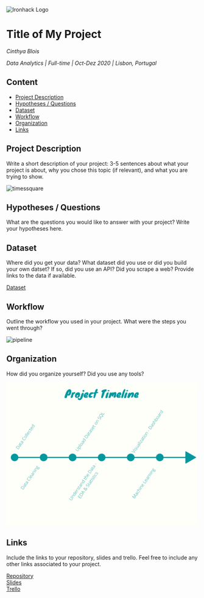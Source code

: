 <img src="https://bit.ly/2VnXWr2" alt="Ironhack Logo" width="100"/>

# Title of My Project
*Cinthya Blois*

*Data Analytics | Full-time | Oct-Dez 2020 | Lisbon, Portugal*

## Content
- [Project Description](#project-description)
- [Hypotheses / Questions](#hypotheses-/-questions)
- [Dataset](#dataset)
- [Workflow](#workflow)
- [Organization](#organization)
- [Links](#links)

<a name="project-description"></a>

## Project Description

Write a short description of your project: 3-5 sentences about what your project is about, why you chose this topic (if relevant), and what you are trying to show. 

<img src="../images/times_square_clock.jpg" alt="timessquare" width="300"/>

<a name="hypotheses-/-questions"></a>

## Hypotheses / Questions
What are the questions you would like to answer with your project? Write your hypotheses here.

<a name="dataset"></a>

## Dataset
Where did you get your data? What dataset did you use or did you build your own datset? If so, did you use an API? Did you scrape a web? Provide links to the data if available.

[Dataset]() 

<a name="workflow"></a>

## Workflow
Outline the workflow you used in your project. What were the steps you went through?

<img src="../images/2.png" alt="pipeline" width="500"/>

<a name="organization"></a>

## Organization
How did you organize yourself? Did you use any tools?

<img src="timeline.png" alt="timeline" width="500"/>

<a name="links"></a>

## Links
Include the links to your repository, slides and trello. Feel free to include any other links associated to your project. 

[Repository](https://github.com/)  
[Slides](https://slides.com/)  
[Trello](https://trello.com/en)  